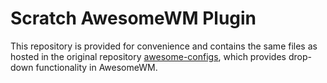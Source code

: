 # Scratch AwesomeWM Plugin

This repository is provided for convenience and contains the same files as hosted in the original repository [awesome-configs](http://git.sysphere.org/awesome-configs), which provides drop-down functionality in AwesomeWM.

